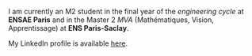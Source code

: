 I am currently an M2 student in the final year of the *engineering cycle* at **ENSAE Paris** and in the Master 2 *MVA* (Mathématiques, Vision, Apprentissage) at **ENS Paris-Saclay**.

My LinkedIn profile is available [here](https://www.linkedin.com/in/louis-geist/details/education/).
